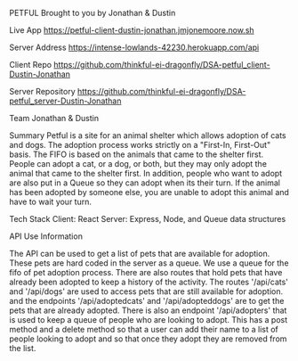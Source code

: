 PETFUL Brought to you by Jonathan & Dustin

Live App https://petful-client-dustin-jonathan.jmjonemoore.now.sh

Server Address https://intense-lowlands-42230.herokuapp.com/api

Client Repo https://github.com/thinkful-ei-dragonfly/DSA-petful_client-Dustin-Jonathan

Server Repository https://github.com/thinkful-ei-dragonfly/DSA-petful_server-Dustin-Jonathan

Team Jonathan & Dustin

Summary Petful is a site for an animal shelter which allows adoption of cats and dogs. The adoption process works strictly on a "First-In, First-Out" basis. The FIFO is based on the animals that came to the shelter first. People can adopt a cat, or a dog, or both, but they may only adopt the animal that came to the shelter first. In addition, people who want to adopt are also put in a Queue so they can adopt when its their turn. If the animal has been adopted by someone else, you are unable to adopt this animal and have to wait your turn.

Tech Stack Client: React Server: Express, Node, and Queue data structures

API Use Information

The API can be used to get a list of pets that are available for adoption.  These pets are hard coded in the server as a queue.  We use a queue for the fifo of pet adoption process.  There are also routes that hold pets that have already been adopted to keep a history of the activity.  The routes '/api/cats' and '/api/dogs' are used to access pets that are still available for adoption.  and the endpoints '/api/adoptedcats' and '/api/adopteddogs' are to get the pets that are already adopted. There is also an endpoint '/api/adopters' that is used to keep a queue of people who are looking to adopt.  This has a post method and a delete method so that a user can add their name to a list of people looking to adopt and so that once they adopt they are removed from the list.  